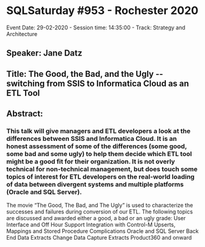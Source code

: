 # SQLSaturday #953 - Rochester 2020
Event Date: 29-02-2020 - Session time: 14:35:00 - Track: Strategy and Architecture
## Speaker: Jane Datz
## Title: The Good, the Bad, and the Ugly -- switching from SSIS to Informatica Cloud as an ETL Tool
## Abstract:
### This talk will give managers and ETL developers a look at the differences between SSIS and Informatica Cloud.  It is an honest assessment of some of the differences (some good, some bad and some ugly) to help them decide which ETL tool might be a good fit for their organization.  It is not overly technical for non-technical management, but does touch some topics of interest for ETL developers on  the real-world loading of data between divergent systems and multiple platforms (Oracle and SQL Server).

The movie “The Good, The Bad, and The Ugly” is used to characterize the successes and failures during conversion of our ETL.  The following topics are discussed and awarded either a good, a bad or an ugly grade:
User Interface and Off Hour Support
Integration with Control-M
Upserts, Mappings and Stored Procedure Complications
Oracle and SQL Server Back End Data Extracts
Change Data Capture Extracts
Product360 and onward
